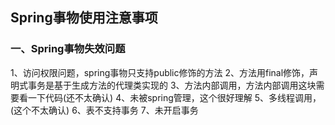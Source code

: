 ## Spring事物使用注意事项
### 一、Spring事物失效问题
1、访问权限问题，spring事物只支持public修饰的方法
2、方法用final修饰，声明式事务是基于生成方法的代理类实现的
3、方法内部调用，方法内部调用这块需要看一下代码(还不太确认)
4、未被spring管理，这个很好理解
5、多线程调用，(这个不太确认)
6、表不支持事务
7、未开启事务
